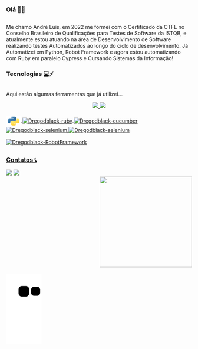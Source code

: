 ### Olá 👋🏽

##

Me chamo André Luis, em 2022 me formei com o Certificado da CTFL no Conselho Brasileiro de Qualificações para Testes de Software da ISTQB, e atualmente estou atuando na área de Desenvolvimento de Software realizando testes Automatizados ao longo do ciclo de desenvolvimento. Já Automatizei em Python, Robot Framework e agora estou automatizando com Ruby em paralelo Cypress e Cursando Sistemas da Informação!

### Tecnologias 💻⚡
  
##
  
Aqui estão algumas ferramentas que já utilizei...
  
<div align="center">
   <a href="https://github.com/Dregodblack">
   <img height="150em" src="https://github-readme-stats.vercel.app/api?username=Dregodblack&&layout=compact&show_icons=true&theme=chartreuse-dark&include_all_commits=true&count_private=true"/>
   <img height="150em" src="https://github-readme-stats.vercel.app/api/top-langs/?username=Dregodblack&layout=compact&langs_count=7&theme=chartreuse-dark&[![Top Langs]    (https://github-readme-stats.vercel.app/api/top-langs/?username=Dregodblack&langs_count=8)](https://github.com/anuraghazra/github-readme-stats)"/>
</div>   
  
<div style="display: inline_block"><br>
  <a href ="https://www.python.org/" ><img align="center" alt="Dregodblack-Python" height="30" width="40" src="https://raw.githubusercontent.com/devicons/devicon/master/icons/python/python-original.svg" />
  <a href ="https://www.ruby-lang.org/pt/" ><img align="center" alt="Dregodblack-ruby" height="30" width="40" src="https://cdn.jsdelivr.net/gh/devicons/devicon/icons/ruby/ruby-original.svg" />
  <a href ="https://cucumber.io/" ><img align="center" alt="Dregodblack-cucumber" height="30" width="40" src="https://cdn.jsdelivr.net/gh/devicons/devicon/icons/cucumber/cucumber-plain.svg" />
  <a href ="https://www.selenium.dev/" ><img align="center" alt="Dregodblack-selenium" height="30" width="40" src="https://cdn.jsdelivr.net/gh/devicons/devicon/icons/selenium/selenium-original.svg" />
  <a href ="https://code.visualstudio.com/?wt.mc_id=DX_841432" ><img align="center" alt="Dregodblack-selenium" height="30" width="40" src="https://cdn.jsdelivr.net/gh/devicons/devicon/icons/vscode/vscode-original-wordmark.svg" />
    
  <a href ="https://robotframework.org/" ><img align="center" alt="Dregodblack-RobotFramework" height="30" width="40" src="[https://cdn.jsdelivr.net/gh/devicons/devicon/icons/vscode/vscode-original-wordmark](https://raw.githubusercontent.com/vscode-icons/vscode-icons/master/icons/file_type_robotframework.svg?sanitize=true)" />
</div>
    
##
    
### Contatos 📞
    
<div align="left">
  <a href ="mailto:nascimento.andreluis18@gmail.com" ><img src="https://img.shields.io/badge/-Gmail-%23333?style=for-the-badge&logo=gmail&logoColor=white" target="_blank"></a>
  <a href= "https://www.linkedin.com/in/andr%C3%A9-luis-94baa220a/" target="_blank"><img src="https://img.shields.io/badge/-LinkedIn-%230077B5?style=for-the-badge&logo=linkedin&logoColor=white" target="_blank"></a> 
  <div align="right">     
  <a href="https://www.criarbanner.com.br" title="Dregodblack-pic" target="_blank"><img width="250" height="246.385542169" border="0"  src="https://www.criarbanner.com.br/criargifs/a/5862a21479d497f8f2197f35aa43cbf3.gif" />  
  </div>
 
  ![Snake animation](https://github.com/Dregodblack/Dregodblack/blob/output/github-contribution-grid-snake.svg)
 
</div>
